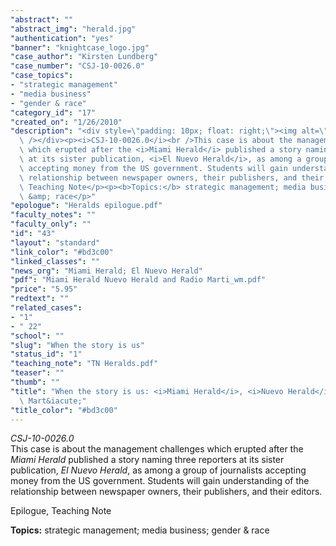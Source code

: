 ```yaml
---
"abstract": ""
"abstract_img": "herald.jpg"
"authentication": "yes"
"banner": "knightcase_logo.jpg"
"case_author": "Kirsten Lundberg"
"case_number": "CSJ-10-0026.0"
"case_topics":
- "strategic management"
- "media business"
- "gender & race"
"category_id": "17"
"created_on": "1/26/2010"
"description": "<div style=\"padding: 10px; float: right;\"><img alt=\"\" src=\"/casestudy/files/photos/389/herald_abstract_small.jpg\"\
  \ /></div><p><i>CSJ-10-0026.0</i><br />This case is about the management challenges\
  \ which erupted after the <i>Miami Herald</i> published a story naming three reporters\
  \ at its sister publication, <i>El Nuevo Herald</i>, as among a group of journalists\
  \ accepting money from the US government. Students will gain understanding of the\
  \ relationship between newspaper owners, their publishers, and their editors.</p><p>Epilogue,\
  \ Teaching Note</p><p><b>Topics:</b> strategic management; media business; gender\
  \ &amp; race</p>"
"epologue": "Heralds epilogue.pdf"
"faculty_notes": ""
"faculty_only": ""
"id": "43"
"layout": "standard"
"link_color": "#bd3c00"
"linked_classes": ""
"news_org": "Miami Herald; El Nuevo Herald"
"pdf": "Miami Herald Nuevo Herald and Radio Marti_wm.pdf"
"price": "5.95"
"redtext": ""
"related_cases":
- "1"
- " 22"
"school": ""
"slug": "When the story is us"
"status_id": "1"
"teaching_note": "TN Heralds.pdf"
"teaser": ""
"thumb": ""
"title": "When the story is us: <i>Miami Herald</i>, <i>Nuevo Herald</i> and Radio\
  \ Mart&iacute;"
"title_color": "#bd3c00"
---
```

<div style="padding: 10px; float: right;"><img alt="" src="/casestudy/files/photos/389/herald_abstract_small.jpg" /></div><p><i>CSJ-10-0026.0</i><br />This case is about the management challenges which erupted after the <i>Miami Herald</i> published a story naming three reporters at its sister publication, <i>El Nuevo Herald</i>, as among a group of journalists accepting money from the US government. Students will gain understanding of the relationship between newspaper owners, their publishers, and their editors.</p><p>Epilogue, Teaching Note</p><p><b>Topics:</b> strategic management; media business; gender &amp; race</p>